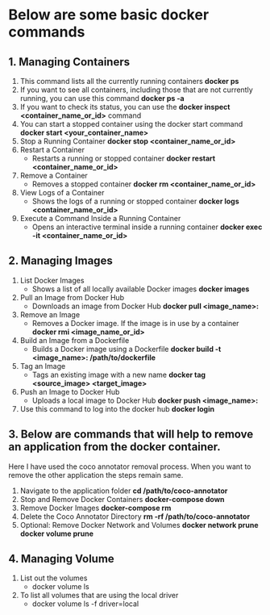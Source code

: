 # Below are some basic docker commands

## 1. Managing Containers

1. This command lists all the currently running containers
  __docker ps__
2. If you want to see all containers, including those that are not currently running, you can use this command
     __docker ps -a__
3. If you want to check its status, you can use the __docker inspect <container_name_or_id>__ command
4. You can start a stopped container using the docker start command __docker start <your_container_name>__
5. Stop a Running Container __docker stop <container_name_or_id>__
6. Restart a Container
     - Restarts a running or stopped container __docker restart <container_name_or_id>__
7. Remove a Container
     - Removes a stopped container __docker rm <container_name_or_id>__
8. View Logs of a Container
     - Shows the logs of a running or stopped container __docker logs <container_name_or_id>__
9. Execute a Command Inside a Running Container
     - Opens an interactive terminal inside a running container __docker exec -it <container_name_or_id> <command>__
## 2. Managing Images
1. List Docker Images
   - Shows a list of all locally available Docker images __docker images__
2. Pull an Image from Docker Hub
    - Downloads an image from Docker Hub __docker pull <image_name>:<tag>__
3. Remove an Image
     - Removes a Docker image. If the image is in use by a container __docker rmi <image_name_or_id>__
4. Build an Image from a Dockerfile
     - Builds a Docker image using a Dockerfile __docker build -t <image_name>:<tag> /path/to/dockerfile__
5. Tag an Image
    - Tags an existing image with a new name __docker tag <source_image> <target_image>__
6. Push an Image to Docker Hub
    - Uploads a local image to Docker Hub __docker push <image_name>:<tag>__
7. Use this command to log into the docker hub __docker login__

## 3. Below are commands that will help to remove an application from the docker container.
Here I have used the coco annotator removal process. When you want to remove the other application the steps remain same.

1. Navigate to the application folder
         __cd /path/to/coco-annotator__
2. Stop and Remove Docker Containers
    __docker-compose down__
3. Remove Docker Images
    __docker-compose rm__
4. Delete the Coco Annotator Directory
    __rm -rf /path/to/coco-annotator__
5. Optional: Remove Docker Network and Volumes
    __docker network prune__
    __docker volume prune__
## 4. Managing Volume
1. List out the volumes
     - docker volume ls
2.  To list all volumes that are using the local driver
     - docker volume ls -f driver=local










       
 



   
